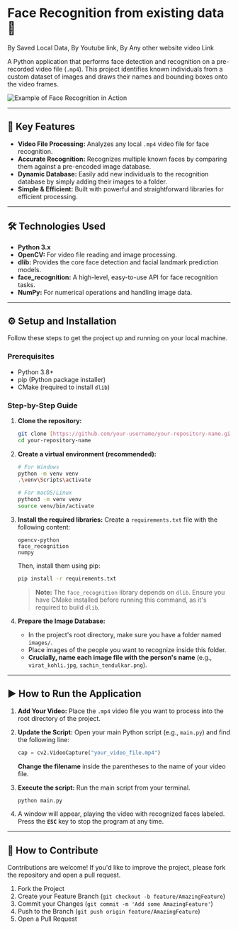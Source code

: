 # Face Recognition from existing data 🎥
By Saved Local Data, 
By Youtube link, 
By Any other website video Link

A Python application that performs face detection and recognition on a pre-recorded video file (`.mp4`). This project identifies known individuals from a custom dataset of images and draws their names and bounding boxes onto the video frames.

![Example of Face Recognition in Action](https://i.imgur.com/3sFj7fG.png)

---

## 🌟 Key Features

* **Video File Processing:** Analyzes any local `.mp4` video file for face recognition.
* **Accurate Recognition:** Recognizes multiple known faces by comparing them against a pre-encoded image database.
* **Dynamic Database:** Easily add new individuals to the recognition database by simply adding their images to a folder.
* **Simple & Efficient:** Built with powerful and straightforward libraries for efficient processing.

---

## 🛠️ Technologies Used

* **Python 3.x**
* **OpenCV:** For video file reading and image processing.
* **dlib:** Provides the core face detection and facial landmark prediction models.
* **face\_recognition:** A high-level, easy-to-use API for face recognition tasks.
* **NumPy:** For numerical operations and handling image data.

---

## ⚙️ Setup and Installation

Follow these steps to get the project up and running on your local machine.

### **Prerequisites**

* Python 3.8+
* pip (Python package installer)
* CMake (required to install `dlib`)

### **Step-by-Step Guide**

1.  **Clone the repository:**
    ```bash
    git clone [https://github.com/your-username/your-repository-name.git](https://github.com/your-username/your-repository-name.git)
    cd your-repository-name
    ```

2.  **Create a virtual environment (recommended):**
    ```bash
    # For Windows
    python -m venv venv
    .\venv\Scripts\activate

    # For macOS/Linux
    python3 -m venv venv
    source venv/bin/activate
    ```

3.  **Install the required libraries:**
    Create a `requirements.txt` file with the following content:
    ```
    opencv-python
    face_recognition
    numpy
    ```
    Then, install them using pip:
    ```bash
    pip install -r requirements.txt
    ```
    > **Note:** The `face_recognition` library depends on `dlib`. Ensure you have CMake installed before running this command, as it's required to build `dlib`.

4.  **Prepare the Image Database:**
    * In the project's root directory, make sure you have a folder named `images/`.
    * Place images of the people you want to recognize inside this folder.
    * **Crucially, name each image file with the person's name** (e.g., `virat_kohli.jpg`, `sachin_tendulkar.png`).

---

## ▶️ How to Run the Application

1.  **Add Your Video:** Place the `.mp4` video file you want to process into the root directory of the project.

2.  **Update the Script:** Open your main Python script (e.g., `main.py`) and find the following line:
    ```python
    cap = cv2.VideoCapture("your_video_file.mp4")
    ```
    **Change the filename** inside the parentheses to the name of your video file.

3.  **Execute the script:** Run the main script from your terminal.
    ```bash
    python main.py
    ```

4.  A window will appear, playing the video with recognized faces labeled. Press the **`ESC`** key to stop the program at any time.

---

## 🤝 How to Contribute

Contributions are welcome! If you'd like to improve the project, please fork the repository and open a pull request.

1.  Fork the Project
2.  Create your Feature Branch (`git checkout -b feature/AmazingFeature`)
3.  Commit your Changes (`git commit -m 'Add some AmazingFeature'`)
4.  Push to the Branch (`git push origin feature/AmazingFeature`)
5.  Open a Pull Request
